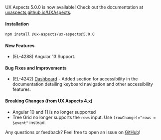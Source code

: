 UX Aspects 5.0.0 is now available! Check out the documentation at [uxaspects.github.io/UXAspects](https://uxaspects.github.io/UXAspects).

#### Installation
```bash
npm install @ux-aspects/ux-aspects@5.0.0
```

#### New Features
* (EL-4288) Angular 13 Support.

#### Bug Fixes and Improvements
* (EL-4242) [Dashboard](https://uxaspects.github.io/UXAspects/#/components/dashboard#dashboard) -
Added section for accessibility in the documentation detailing keyboard navigation and other accessibility features.

#### Breaking Changes (from UX Aspects 4.x)
* Angular 10 and 11 is no longer supported
* Tree Grid no longer supports the `rows` input. Use `(rowChange)="rows = $event"` instead.

Any questions or feedback? Feel free to open an issue on [GitHub](https://github.com/UXAspects/UXAspects/issues)!